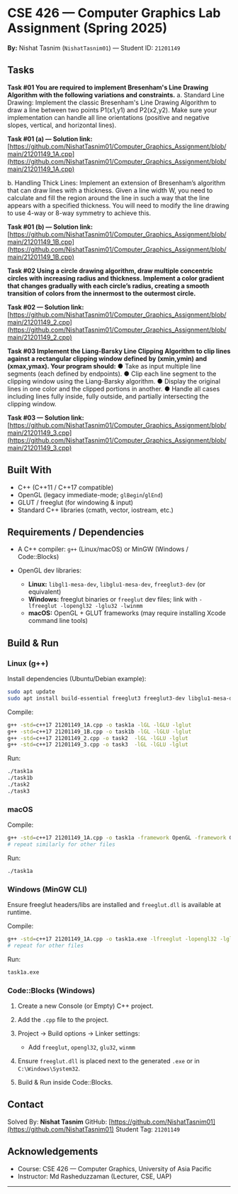 # CSE 426 — Computer Graphics Lab Assignment (Spring 2025) 

**By:** Nishat Tasnim (`NishatTasnim01`) — Student ID: `21201149`

## Tasks 

**Task #01 You are required to implement Bresenham's Line Drawing Algorithm with the following variations and constraints.**
a. Standard Line Drawing: Implement the classic Bresenham's Line Drawing Algorithm to draw a line between two points P1(x1,y1) and P2(x2,y2). Make sure your implementation can handle all line orientations (positive and negative slopes, vertical, and horizontal lines).

**Task #01 (a) — Solution link:** [https://github.com/NishatTasnim01/Computer_Graphics_Assignment/blob/main/21201149_1A.cpp](https://github.com/NishatTasnim01/Computer_Graphics_Assignment/blob/main/21201149_1A.cpp)

b. Handling Thick Lines: Implement an extension of Bresenham’s algorithm that can draw lines with a thickness. Given a line width W, you need to calculate and fill the region around the line in such a way that the line appears with a specified thickness. You will need to modify the line drawing to use 4-way or 8-way symmetry to achieve this.

**Task #01 (b) — Solution link:** [https://github.com/NishatTasnim01/Computer_Graphics_Assignment/blob/main/21201149_1B.cpp](https://github.com/NishatTasnim01/Computer_Graphics_Assignment/blob/main/21201149_1B.cpp)

**Task #02 Using a circle drawing algorithm, draw multiple concentric circles with increasing radius and thickness. Implement a color gradient that changes gradually with each circle’s radius, creating a smooth transition of colors from the innermost to the outermost circle.**

**Task #02 — Solution link:** [https://github.com/NishatTasnim01/Computer_Graphics_Assignment/blob/main/21201149_2.cpp](https://github.com/NishatTasnim01/Computer_Graphics_Assignment/blob/main/21201149_2.cpp)

**Task #03 Implement the Liang-Barsky Line Clipping Algorithm to clip lines against a rectangular clipping window defined by (xmin,ymin) and (xmax,ymax). Your program should:**
● Take as input multiple line segments (each defined by endpoints).
● Clip each line segment to the clipping window using the Liang-Barsky algorithm.
● Display the original lines in one color and the clipped portions in another.
● Handle all cases including lines fully inside, fully outside, and partially intersecting the clipping window.

**Task #03 — Solution link:** [https://github.com/NishatTasnim01/Computer_Graphics_Assignment/blob/main/21201149_3.cpp](https://github.com/NishatTasnim01/Computer_Graphics_Assignment/blob/main/21201149_3.cpp)

## Built With

* C++ (C++11 / C++17 compatible)
* OpenGL (legacy immediate-mode; `glBegin`/`glEnd`)
* GLUT / freeglut (for windowing & input)
* Standard C++ libraries (cmath, vector, iostream, etc.)

## Requirements / Dependencies

* A C++ compiler: `g++` (Linux/macOS) or MinGW (Windows / Code::Blocks)
* OpenGL dev libraries:

  * **Linux:** `libgl1-mesa-dev`, `libglu1-mesa-dev`, `freeglut3-dev` (or equivalent)
  * **Windows:** freeglut binaries or `freeglut` dev files; link with `-lfreeglut -lopengl32 -lglu32 -lwinmm`
  * **macOS:** OpenGL + GLUT frameworks (may require installing Xcode command line tools)

## Build & Run

### Linux (g++)

Install dependencies (Ubuntu/Debian example):

```sh
sudo apt update
sudo apt install build-essential freeglut3 freeglut3-dev libglu1-mesa-dev mesa-common-dev
```

Compile:

```sh
g++ -std=c++17 21201149_1A.cpp -o task1a -lGL -lGLU -lglut
g++ -std=c++17 21201149_1B.cpp -o task1b -lGL -lGLU -lglut
g++ -std=c++17 21201149_2.cpp -o task2  -lGL -lGLU -lglut
g++ -std=c++17 21201149_3.cpp -o task3  -lGL -lGLU -lglut
```

Run:

```sh
./task1a
./task1b
./task2
./task3
```

### macOS

Compile:

```sh
g++ -std=c++17 21201149_1A.cpp -o task1a -framework OpenGL -framework GLUT
# repeat similarly for other files
```

Run:

```sh
./task1a
```

### Windows (MinGW CLI)

Ensure freeglut headers/libs are installed and `freeglut.dll` is available at runtime.

Compile:

```sh
g++ -std=c++17 21201149_1A.cpp -o task1a.exe -lfreeglut -lopengl32 -lglu32 -lwinmm
# repeat for other files
```

Run:

```sh
task1a.exe
```

### Code::Blocks (Windows)

1. Create a new Console (or Empty) C++ project.
2. Add the `.cpp` file to the project.
3. Project → Build options → Linker settings:

   * Add `freeglut`, `opengl32`, `glu32`, `winmm`
4. Ensure `freeglut.dll` is placed next to the generated `.exe` or in `C:\Windows\System32`.
5. Build & Run inside Code::Blocks.


## Contact

Solved By: **Nishat Tasnim**
GitHub: [https://github.com/NishatTasnim01](https://github.com/NishatTasnim01)
Student Tag: `21201149`

## Acknowledgements

* Course: CSE 426 — Computer Graphics, University of Asia Pacific
* Instructor: Md Rasheduzzaman (Lecturer, CSE, UAP)

---
